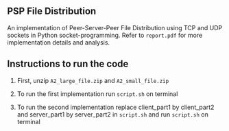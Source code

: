 ## PSP File Distribution

An implementation of Peer-Server-Peer File Distribution using TCP and UDP sockets in Python socket-programming. Refer to `report.pdf` for more implementation details and analysis.

## Instructions to run the code

1. First, unzip `A2_large_file.zip` and `A2_small_file.zip`

2. To run the first implementation run `script.sh` on terminal

3. To run the second implementation replace client_part1 by client_part2 and server_part1 by server_part2 in `script.sh` and run `script.sh` on terminal